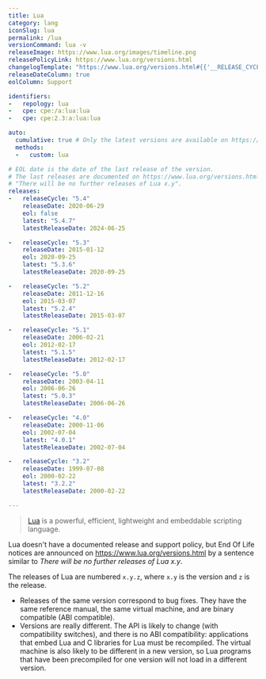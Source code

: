 ```yaml
---
title: Lua
category: lang
iconSlug: lua
permalink: /lua
versionCommand: lua -v
releaseImage: https://www.lua.org/images/timeline.png
releasePolicyLink: https://www.lua.org/versions.html
changelogTemplate: "https://www.lua.org/versions.html#{{'__RELEASE_CYCLE__'|split:' '|first}}/"
releaseDateColumn: true
eolColumn: Support

identifiers:
-   repology: lua
-   cpe: cpe:/a:lua:lua
-   cpe: cpe:2.3:a:lua:lua

auto:
  cumulative: true # Only the latest versions are available on https://www.lua.org/versions.html.
  methods:
  -   custom: lua

# EOL date is the date of the last release of the version.
# The last releases are documented on https://www.lua.org/versions.html with a sentence similar to
# "There will be no further releases of Lua x.y".
releases:
-   releaseCycle: "5.4"
    releaseDate: 2020-06-29
    eol: false
    latest: "5.4.7"
    latestReleaseDate: 2024-06-25

-   releaseCycle: "5.3"
    releaseDate: 2015-01-12
    eol: 2020-09-25
    latest: "5.3.6"
    latestReleaseDate: 2020-09-25

-   releaseCycle: "5.2"
    releaseDate: 2011-12-16
    eol: 2015-03-07
    latest: "5.2.4"
    latestReleaseDate: 2015-03-07

-   releaseCycle: "5.1"
    releaseDate: 2006-02-21
    eol: 2012-02-17
    latest: "5.1.5"
    latestReleaseDate: 2012-02-17

-   releaseCycle: "5.0"
    releaseDate: 2003-04-11
    eol: 2006-06-26
    latest: "5.0.3"
    latestReleaseDate: 2006-06-26

-   releaseCycle: "4.0"
    releaseDate: 2000-11-06
    eol: 2002-07-04
    latest: "4.0.1"
    latestReleaseDate: 2002-07-04

-   releaseCycle: "3.2"
    releaseDate: 1999-07-08
    eol: 2000-02-22
    latest: "3.2.2"
    latestReleaseDate: 2000-02-22

---
```


> [Lua](https://www.lua.org/) is a powerful, efficient, lightweight and embeddable scripting
> language.

Lua doesn't have a documented release and support policy, but End Of Life notices are announced on
<https://www.lua.org/versions.html> by a sentence similar to _There will be no further releases of
Lua x.y_.

The releases of Lua are numbered `x.y.z`, where `x.y` is the  version and `z` is the release.

- Releases of the same version correspond to bug fixes. They have the same reference manual, the same
  virtual machine, and are binary compatible (ABI compatible).
- Versions are really different. The API is likely to change (with compatibility switches), and there
  is no ABI compatibility: applications that embed Lua and C libraries for Lua must be recompiled.
  The virtual machine is also likely to be different in a new version, so Lua programs that have been
  precompiled for one version will not load in a different version.
